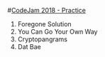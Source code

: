 #[CodeJam 2018 - Practice](https://codingcompetitions.withgoogle.com/codejam/round/0000000000051705)


1. Foregone Solution
2. You Can Go Your Own Way
3. Cryptopangrams
4. Dat Bae
